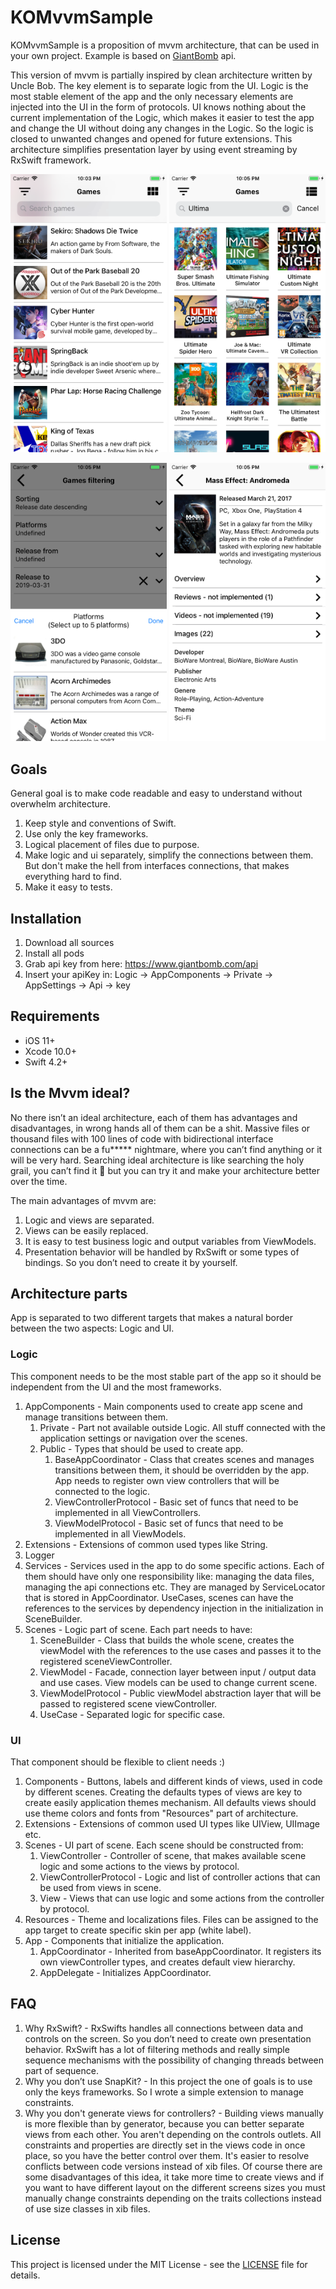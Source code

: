 # KOMvvmSample

KOMvvmSample is a proposition of mvvm architecture, that can be used in your own project. Example is based on [GiantBomb](https://www.giantbomb.com/api) api.

This version of mvvm is partially inspired by clean architecture written by Uncle Bob. The key element is to separate logic from the UI. Logic is the most stable element of the app and the only necessary elements are injected into the UI in the form of protocols. UI knows nothing about the current implementation of the Logic, which makes it easier to test the app and change the UI without doing any changes in the Logic. So the logic is closed to unwanted changes and opened for future extensions. This architecture simplifies presentation layer by using event streaming by RxSwift framework. 

<p align="center">
<img src="ReadmeImages/GamesList.png" width="250">
<img src="ReadmeImages/GamesCollection.png" width="250">

</p>
<p align="center">
<img src="ReadmeImages/GamesFilters.png" width="250">
<img src="ReadmeImages/GameDetails.png" width="250">
</p>

## Goals

General goal is to make code readable and easy to understand without overwhelm architecture.

1. Keep style and conventions of Swift.
2. Use only the key frameworks.
3. Logical placement of files due to purpose.
4. Make logic and ui separately, simplify the connections between them. But don't make the hell from interfaces connections, that makes everything hard to find.
5. Make it easy to tests.

## Installation

1. Download all sources
2. Install all pods
3. Grab api key from here: https://www.giantbomb.com/api
4. Insert your apiKey in: 
    Logic -> AppComponents -> Private -> AppSettings -> Api -> key
    
## Requirements
    
* iOS 11+
* Xcode 10.0+
* Swift 4.2+
    
##  Is the Mvvm ideal? 
    
No there isn’t an ideal architecture, each of them has advantages and disadvantages, in wrong hands all of them can be a shit. Massive files or thousand files with 100 lines of code with bidirectional interface connections can be a fu***** nightmare, where you can’t find anything or it will be very hard. Searching ideal architecture is like searching the holy grail, you can’t find it 🙂 but you can try it and make your architecture better over the time. 

The main advantages of mvvm are: 

1. Logic and views are separated.
2. Views can be easily replaced. 
3. It is easy to test business logic and output variables from ViewModels.
4. Presentation behavior will be handled by RxSwift or some types of bindings. So you don’t need to create it by yourself.
    
## Architecture parts

App is separated to two different targets that makes a natural border between the two aspects: Logic and UI. 

### Logic
This component needs to be the most stable part of the app so it should be independent from the UI and the most frameworks. 

1. AppComponents - Main components used to create app scene and manage transitions between them.
    1. Private - Part not available outside Logic. All stuff connected with the application settings or navigation over the scenes.
    2. Public - Types that should be used to create app.
        1. BaseAppCoordinator - Class that creates scenes and manages transitions between them, it should be overridden by the app. App needs to register own view controllers that will be connected to the logic.
        2. ViewControllerProtocol - Basic set of funcs that need to be implemented in all ViewControllers.
        3. ViewModelProtocol - Basic set of funcs that need to be implemented in all ViewModels.
2. Extensions - Extensions of common used types like String.
3. Logger
4. Services - Services used in the app to do some specific actions. Each of them should have only one responsibility like: managing the data files, managing the api connections etc. They are managed by ServiceLocator that is stored in AppCoordinator. UseCases, scenes can have the references to the services by dependency injection in the initialization in SceneBuilder.
5. Scenes - Logic part of scene. Each part needs to have:
    1. SceneBuilder - Class that builds the whole scene, creates the viewModel with the references to the use cases and passes it to the registered sceneViewController.
    2. ViewModel - Facade, connection layer between input / output data and use cases. View models can be used to change current scene.
    3. ViewModelProtocol - Public viewModel abstraction layer that will be passed to registered scene viewController.
    4. UseCase - Separated logic for specific case.
        
### UI
That component should be flexible to client needs :) 

1. Components - Buttons, labels and different kinds of views, used in code by different scenes. Creating the defaults types of views are key to create easily application themes mechanism. All defaults views should use theme colors and fonts from "Resources" part of architecture.
2. Extensions - Extensions of common used UI types like UIView, UIImage etc.
3. Scenes - UI part of scene. Each scene should be constructed from:
    1. ViewController - Controller of scene, that makes available scene logic and some actions to the views by protocol.
    2. ViewControllerProtocol - Logic and list of controller actions that can be used from views in scene.
    3. View - Views that can use logic and some actions from the controller by protocol.
4. Resources - Theme and localizations files. Files can be assigned to the app target to create specific skin per app (white label).
5. App  - Components that initialize the application.
    1. AppCoordinator - Inherited from baseAppCoordinator. It registers its own viewController types, and creates default view hierarchy.
    2. AppDelegate - Initializes AppCoordinator.

## FAQ

1. Why RxSwift? - RxSwifts handles all connections between data and controls on the screen. So you don’t need to create own presentation behavior. RxSwift has a lot of filtering methods and really simple sequence mechanisms with the possibility of changing threads between part of sequence. 
2. Why you don’t use SnapKit? - In this project the one of goals is to use only the keys frameworks. So I wrote a simple extension to manage constraints.
3. Why you don't generate views for controllers? - Building views manually is more flexible than by generator, because you can better separate views from each other. You aren't depending on the controls outlets. All constraints and properties are directly set in the views code in once place, so you have the better control over them. It's easier to resolve conflicts between code versions instead of xib files. Of course there are some disadvantages of this idea, it take more time to create views and if you want to have different layout on the different screens sizes you must manually change constraints depending on the traits collections instead of use size classes in xib files.

## License

This project is licensed under the MIT License - see the [LICENSE](LICENSE) file for details.
